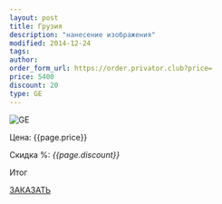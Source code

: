```yaml
---
layout: post
title: Грузия
description: "нанесение изображения"
modified: 2014-12-24
tags: 
author: 
order_form_url: https://order.privator.club?price=
price: 5400
discount: 20
type: GE
---
```



![GE](https://privator.club/images/GE/ge11.png)

<div class="price">
	<p id="price" >Цена: {{page.price}}</p>
	<p id="discount"> Скидка %: <i id="discountval"> {{page.discount}} </i></p>
	<p id="summ"> Итог </p>
</div>

<p class="buttond"><a href="{{page.order_form_url}}{{page.price}}&name={{page.type}}&type={{page.title}}&disc={{page.discount}}" target="_self">ЗАКАЗАТЬ</a></p>


